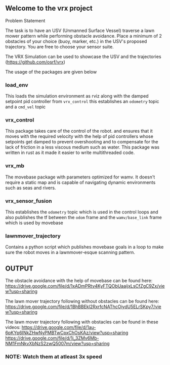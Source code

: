 ## Welcome to the vrx project

Problem Statement

The task is to have an USV (Unmanned Surface Vessel) traverse a lawn mower pattern while performing obstacle avoidance.  Place a minimum of  2 obstacles of your choice (buoy, marker, etc.) in the USV's proposed trajectory. You are free to choose your sensor suite.

The VRX Simulation can be used to showcase the USV and the trajectories (https://github.com/osrf/vrx)

The usage of the packages are given below

### load_env
This loads the simulation environment as rviz along with the damped setpoint pid  controller from `vrx_control` this establishes an `odometry` topic and a `cmd_vel` topic 

### vrx_control
This package takes care of the control of the robot. and ensures that it moves with the required velocity with the help of pid controllers whose setpoints get damped to prevent overshooting and to compensate for the lack of friction in a less viscous medium such as water. This package was written in rust as it made it easier to write multithreaded code.

### vrx_mb
The movebase package with parameters optimized for wamv. It doesn't require a static map and is capable of navigating dynamic environments such as seas and rivers.

### vrx_sensor_fusion
This establishes the `odometry` topic which is used in the control loops and also publishes the tf between the `odom` frame and the `wamv/base_link` frame which is used by movebase

### lawnmover_trajectory
Contains a python script which publishes movebase goals in a loop to make sure the robot moves in a lawnmover-esque scanning pattern.

## OUTPUT
The obstacle avoidance with the help of movebase can be found here: https://drive.google.com/file/d/1xADmPRtv4KyFTQObUaaijxLsCfZgC9Zx/view?usp=sharing

The lawn mover trajectory following without obstacles can be found here: https://drive.google.com/file/d/1BhBBEkl2RxrfcNAThcOiydU5ELrSKpy7/view?usp=sharing

The lawn mover trajectory following with obstacles can be found in these videos:
https://drive.google.com/file/d/1au-6pKYp6INkZHwNyPMBTwCpxChOsKAz/view?usp=sharing
https://drive.google.com/file/d/1i_3ZMv6Mb-NM1FmNkvXbNzS2zwQ5007m/view?usp=sharing

### NOTE: Watch them at atleast 3x speed
